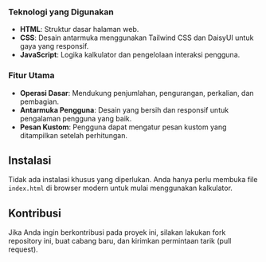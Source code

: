 
### Teknologi yang Digunakan

- **HTML**: Struktur dasar halaman web.
- **CSS**: Desain antarmuka menggunakan Tailwind CSS dan DaisyUI untuk gaya yang responsif.
- **JavaScript**: Logika kalkulator dan pengelolaan interaksi pengguna.

### Fitur Utama

- **Operasi Dasar**: Mendukung penjumlahan, pengurangan, perkalian, dan pembagian.
- **Antarmuka Pengguna**: Desain yang bersih dan responsif untuk pengalaman pengguna yang baik.
- **Pesan Kustom**: Pengguna dapat mengatur pesan kustom yang ditampilkan setelah perhitungan.

## Instalasi

Tidak ada instalasi khusus yang diperlukan. Anda hanya perlu membuka file `index.html` di browser modern untuk mulai menggunakan kalkulator.

## Kontribusi

Jika Anda ingin berkontribusi pada proyek ini, silakan lakukan fork repository ini, buat cabang baru, dan kirimkan permintaan tarik (pull request).